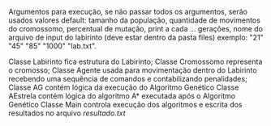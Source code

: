 Argumentos para execução, se não passar todos os argumentos, serão usados valores default:  tamanho da população, quantidade de movimentos do cromossomo, percentual de mutação, print a cada ... gerações, nome do arquivo de input do labirinto (deve estar dentro da pasta files)
exemplo: "21"  "45"  "85" "1000" "lab.txt".

Classe Labirinto fica estrutura do Labirinto;
Classe Cromossomo representa o cromosso;
Classe Agente usada para movimentação dentro do Labirinto recebendo uma sequência de comandos e contabilizando penalidades;
Classe AG contém lógica da execução do Algoritmo Genético
Classe AEstrela contém lógica do algoritmo A* executada após o Algoritmo Genético
Classe Main controla execução dos algoritmos e escrita dos resultados no arquivo _resultado.txt_
